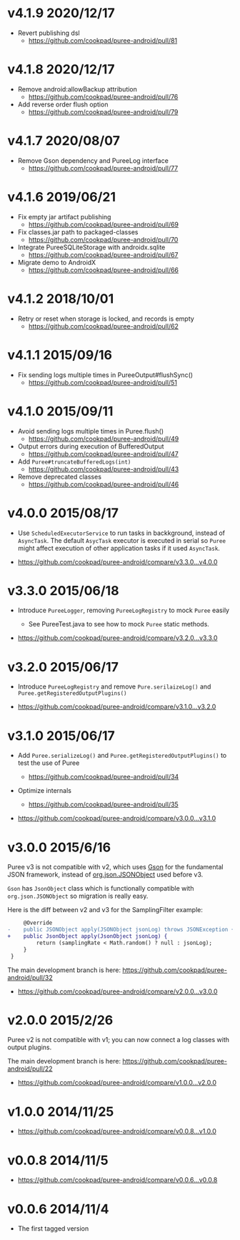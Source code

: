 # v4.1.9 2020/12/17

* Revert publishing dsl
  - https://github.com/cookpad/puree-android/pull/81

# v4.1.8 2020/12/17

* Remove android:allowBackup attribution
  - https://github.com/cookpad/puree-android/pull/76
* Add reverse order flush option
  - https://github.com/cookpad/puree-android/pull/79

# v4.1.7 2020/08/07

* Remove Gson dependency and PureeLog interface
  - https://github.com/cookpad/puree-android/pull/77

# v4.1.6 2019/06/21
* Fix empty jar artifact publishing
  - https://github.com/cookpad/puree-android/pull/69
* Fix classes.jar path to packaged-classes 
  - https://github.com/cookpad/puree-android/pull/70
* Integrate PureeSQLiteStorage with androidx.sqlite
  - https://github.com/cookpad/puree-android/pull/67
* Migrate demo to AndroidX
  - https://github.com/cookpad/puree-android/pull/66  

# v4.1.2 2018/10/01

* Retry or reset when storage is locked, and records is empty
  - https://github.com/cookpad/puree-android/pull/62

# v4.1.1 2015/09/16

* Fix sending logs multiple times in PureeOutput#flushSync()
  * https://github.com/cookpad/puree-android/pull/51

# v4.1.0 2015/09/11

* Avoid sending logs multiple times in Puree.flush()
  * https://github.com/cookpad/puree-android/pull/49
* Output errors during execution of BufferedOutput
  * https://github.com/cookpad/puree-android/pull/47
* Add `Puree#truncateBufferedLogs(int)`
  * https://github.com/cookpad/puree-android/pull/43
* Remove deprecated classes
  * https://github.com/cookpad/puree-android/pull/46

# v4.0.0 2015/08/17

* Use `ScheduledExecutorService` to run tasks in backkground, instead of `AsyncTask`.
  The default `AsycTask` executor is executed in serial so `Puree` might affect execution of
  other application tasks if it used `AsyncTask`.

* https://github.com/cookpad/puree-android/compare/v3.3.0...v4.0.0

# v3.3.0 2015/06/18

* Introduce `PureeLogger`, removing `PureeLogRegistry` to mock `Puree` easily
  * See PureeTest.java to see how to mock `Puree` static methods.

* https://github.com/cookpad/puree-android/compare/v3.2.0...v3.3.0

# v3.2.0 2015/06/17

* Introduce `PureeLogRegistry` and remove `Pure.serilaizeLog()` and `Puree.getRegisteredOutputPlugins()`

* https://github.com/cookpad/puree-android/compare/v3.1.0...v3.2.0

# v3.1.0 2015/06/17

* Add `Puree.serializeLog()` and `Puree.getRegisteredOutputPlugins()` to test the use of Puree
  * https://github.com/cookpad/puree-android/pull/34
* Optimize internals
  * https://github.com/cookpad/puree-android/pull/35

* https://github.com/cookpad/puree-android/compare/v3.0.0...v3.1.0


# v3.0.0 2015/6/16

Puree v3 is not compatible with v2, which uses [Gson](https://github.com/google/gson) for the fundamental JSON framework,
 instead of [org.json.JSONObject](http://developer.android.com/reference/org/json/package-summary.html) used before v3.

`Gson` has `JsonObject` class which is functionally compatible with `org.json.JSONObject` so migration is really easy.

Here is the diff between v2 and v3 for the SamplingFilter example:

```diff
     @Override
-    public JSONObject apply(JSONObject jsonLog) throws JSONException {
+    public JsonObject apply(JsonObject jsonLog) {
         return (samplingRate < Math.random() ? null : jsonLog);
     }
 }
```

The main development branch is here: https://github.com/cookpad/puree-android/pull/32

* https://github.com/cookpad/puree-android/compare/v2.0.0...v3.0.0

# v2.0.0 2015/2/26

Puree v2 is not compatible with v1; you can now connect a log classes with output plugins.

The main development branch is here: https://github.com/cookpad/puree-android/pull/22

* https://github.com/cookpad/puree-android/compare/v1.0.0...v2.0.0

# v1.0.0 2014/11/25

* https://github.com/cookpad/puree-android/compare/v0.0.8...v1.0.0

# v0.0.8 2014/11/5

* https://github.com/cookpad/puree-android/compare/v0.0.6...v0.0.8

# v0.0.6 2014/11/4

* The first tagged version
